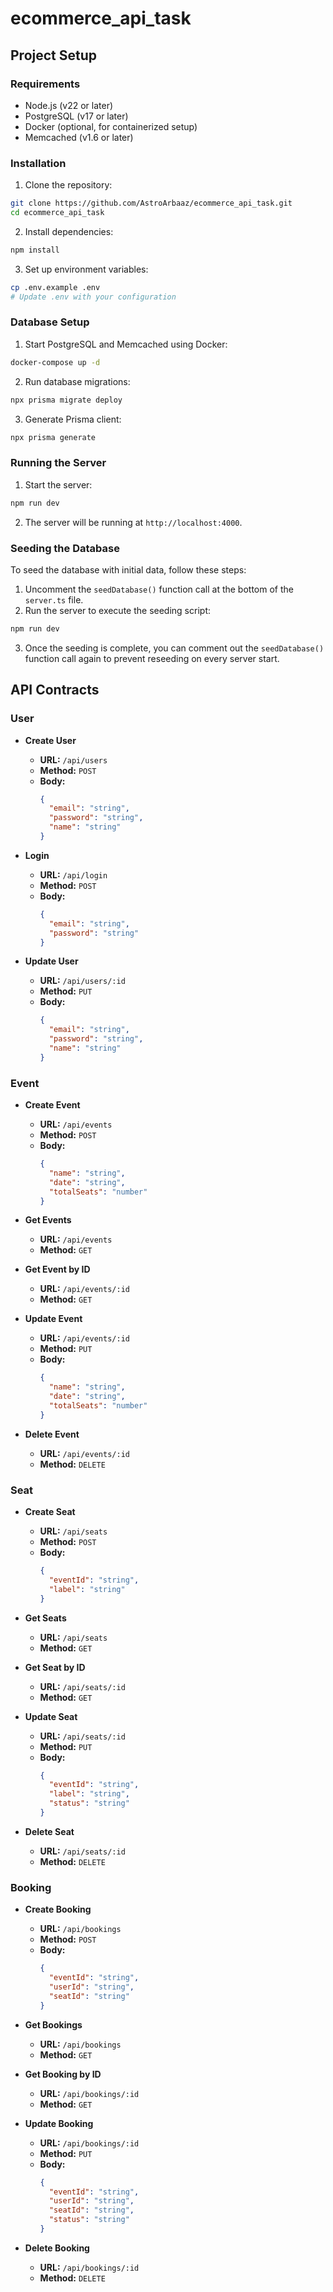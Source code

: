 # ecommerce_api_task
## Project Setup

### Requirements
- Node.js (v22 or later)
- PostgreSQL (v17 or later)
- Docker (optional, for containerized setup)
- Memcached (v1.6 or later)

### Installation
1. Clone the repository:
  ```sh
  git clone https://github.com/AstroArbaaz/ecommerce_api_task.git
  cd ecommerce_api_task
  ```

2. Install dependencies:
  ```sh
  npm install
  ```

3. Set up environment variables:
  ```sh
  cp .env.example .env
  # Update .env with your configuration
  ```

### Database Setup
1. Start PostgreSQL and Memcached using Docker:
  ```sh
  docker-compose up -d
  ```

2. Run database migrations:
  ```sh
  npx prisma migrate deploy
  ```

3. Generate Prisma client:
  ```sh
  npx prisma generate
  ```

### Running the Server
1. Start the server:
  ```sh
  npm run dev
  ```

2. The server will be running at `http://localhost:4000`.

### Seeding the Database

To seed the database with initial data, follow these steps:

1. Uncomment the `seedDatabase()` function call at the bottom of the `server.ts` file.
2. Run the server to execute the seeding script:
  ```bash
  npm run dev
  ```
3. Once the seeding is complete, you can comment out the `seedDatabase()` function call again to prevent reseeding on every server start.


## API Contracts

### User
- **Create User**
  - **URL:** `/api/users`
  - **Method:** `POST`
  - **Body:**
    ```json
    {
      "email": "string",
      "password": "string",
      "name": "string"
    }
    ```

- **Login**
  - **URL:** `/api/login`
  - **Method:** `POST`
  - **Body:**
    ```json
    {
      "email": "string",
      "password": "string"
    }
    ```

- **Update User**
  - **URL:** `/api/users/:id`
  - **Method:** `PUT`
  - **Body:**
    ```json
    {
      "email": "string",
      "password": "string",
      "name": "string"
    }
    ```

### Event
- **Create Event**
  - **URL:** `/api/events`
  - **Method:** `POST`
  - **Body:**
    ```json
    {
      "name": "string",
      "date": "string",
      "totalSeats": "number"
    }
    ```

- **Get Events**
  - **URL:** `/api/events`
  - **Method:** `GET`

- **Get Event by ID**
  - **URL:** `/api/events/:id`
  - **Method:** `GET`

- **Update Event**
  - **URL:** `/api/events/:id`
  - **Method:** `PUT`
  - **Body:**
    ```json
    {
      "name": "string",
      "date": "string",
      "totalSeats": "number"
    }
    ```

- **Delete Event**
  - **URL:** `/api/events/:id`
  - **Method:** `DELETE`

### Seat
- **Create Seat**
  - **URL:** `/api/seats`
  - **Method:** `POST`
  - **Body:**
    ```json
    {
      "eventId": "string",
      "label": "string"
    }
    ```

- **Get Seats**
  - **URL:** `/api/seats`
  - **Method:** `GET`

- **Get Seat by ID**
  - **URL:** `/api/seats/:id`
  - **Method:** `GET`

- **Update Seat**
  - **URL:** `/api/seats/:id`
  - **Method:** `PUT`
  - **Body:**
    ```json
    {
      "eventId": "string",
      "label": "string",
      "status": "string"
    }
    ```

- **Delete Seat**
  - **URL:** `/api/seats/:id`
  - **Method:** `DELETE`

### Booking
- **Create Booking**
  - **URL:** `/api/bookings`
  - **Method:** `POST`
  - **Body:**
    ```json
    {
      "eventId": "string",
      "userId": "string",
      "seatId": "string"
    }
    ```

- **Get Bookings**
  - **URL:** `/api/bookings`
  - **Method:** `GET`

- **Get Booking by ID**
  - **URL:** `/api/bookings/:id`
  - **Method:** `GET`

- **Update Booking**
  - **URL:** `/api/bookings/:id`
  - **Method:** `PUT`
  - **Body:**
    ```json
    {
      "eventId": "string",
      "userId": "string",
      "seatId": "string",
      "status": "string"
    }
    ```

- **Delete Booking**
  - **URL:** `/api/bookings/:id`
  - **Method:** `DELETE`